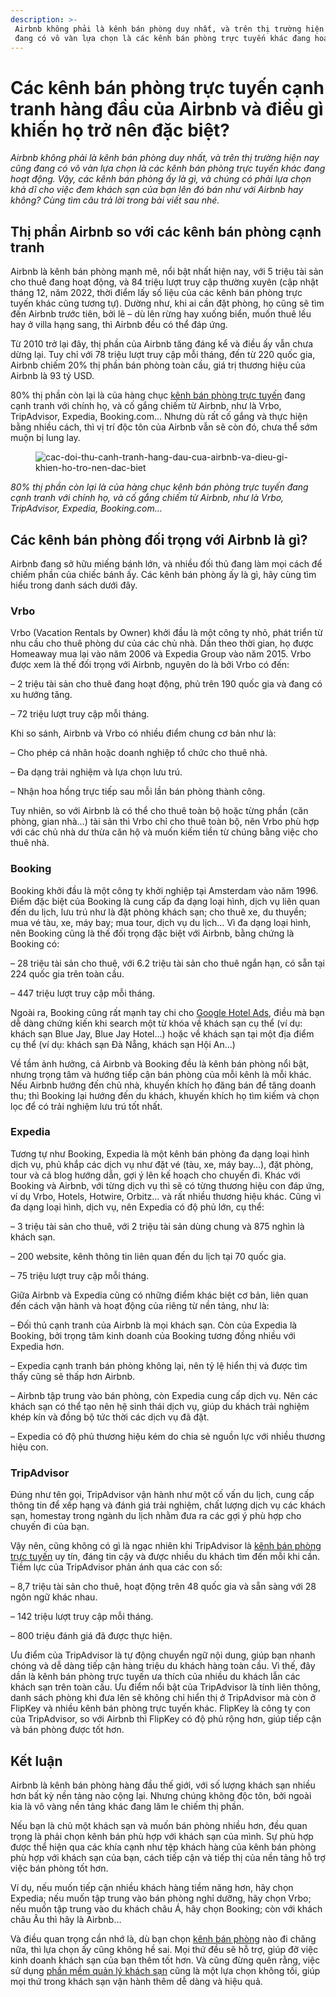 ```yaml
---
description: >-
 Airbnb không phải là kênh bán phòng duy nhất, và trên thị trường hiện nay cũng
 đang có vô vàn lựa chọn là các kênh bán phòng trực tuyến khác đang hoạt động.
---
```


# Các kênh bán phòng trực tuyến cạnh tranh hàng đầu của Airbnb và điều gì khiến họ trở nên đặc biệt?

_Airbnb không phải là kênh bán phòng duy nhất, và trên thị trường hiện nay cũng đang có vô vàn lựa chọn là các kênh bán phòng trực tuyến khác đang hoạt động. Vậy, các kênh bán phòng ấy là gì, và chúng có phải lựa chọn khả dĩ cho việc đem khách sạn của bạn lên đó bán như với Airbnb hay không? Cùng tìm câu trả lời trong bài viết sau nhé._

## Thị phần Airbnb so với các kênh bán phòng cạnh tranh

Airbnb là kênh bán phòng mạnh mẽ, nổi bật nhất hiện nay, với 5 triệu tài sản cho thuê đang hoạt động, và 84 triệu lượt truy cập thường xuyên (cập nhật tháng 12, năm 2022, thời điểm lấy số liệu của các kênh bán phòng trực tuyến khác cũng tương tự). Dường như, khi ai cần đặt phòng, họ cũng sẽ tìm đến Airbnb trước tiên, bởi lẽ – dù lên rừng hay xuống biển, muốn thuê lều hay ở villa hạng sang, thì Airbnb đều có thể đáp ứng.

Từ 2010 trở lại đây, thị phần của Airbnb tăng đáng kể và điều ấy vẫn chưa dừng lại. Tuy chỉ với 78 triệu lượt truy cập mỗi tháng, đến từ 220 quốc gia, Airbnb chiếm 20% thị phần bán phòng toàn cầu, giá trị thương hiệu của Airbnb là 93 tỷ USD.

80% thị phần còn lại là của hàng chục [kênh bán phòng trực tuyến](https://bluejaypms.com/article/cac-kenh-ban-phong-truc-tuyen-quan-trong-nhat-cua-khach-san-111) đang cạnh tranh với chính họ, và cố gắng chiếm từ Airbnb, như là Vrbo, TripAdvisor, Expedia, Booking.com… Nhưng dù rất cố gắng và thực hiện bằng nhiều cách, thì vị trí độc tôn của Airbnb vẫn sẽ còn đó, chưa thể sớm muộn bị lung lay.

<figure><img src="https://uploads-ssl.webflow.com/63f197dcac84aa46f4c59dfe/6482a62064ad36db11cba767_cac-doi-thu-canh-tranh-hang-dau-cua-airbnb-va-dieu-gi-khien-ho-tro-nen-dac-biet-1.jpeg" alt="cac-doi-thu-canh-tranh-hang-dau-cua-airbnb-va-dieu-gi-khien-ho-tro-nen-dac-biet"><figcaption></figcaption></figure>

_80% thị phần còn lại là của hàng chục kênh bán phòng trực tuyến đang cạnh tranh với chính họ, và cố gắng chiếm từ Airbnb, như là Vrbo, TripAdvisor, Expedia, Booking.com…_

## Các kênh bán phòng đối trọng với Airbnb là gì?

Airbnb đang sở hữu miếng bánh lớn, và nhiều đối thủ đang làm mọi cách để chiếm phần của chiếc bánh ấy. Các kênh bán phòng ấy là gì, hãy cùng tìm hiểu trong danh sách dưới đây.

### Vrbo

Vrbo (Vacation Rentals by Owner) khởi đầu là một công ty nhỏ, phát triển từ nhu cầu cho thuê phòng dư của các chủ nhà. Dần theo thời gian, họ được Homeaway mua lại vào năm 2006 và Expedia Group vào năm 2015. Vrbo được xem là thế đối trọng với Airbnb, nguyên do là bởi Vrbo có đến:

– 2 triệu tài sản cho thuê đang hoạt động, phủ trên 190 quốc gia và đang có xu hướng tăng.

– 72 triệu lượt truy cập mỗi tháng.

Khi so sánh, Airbnb và Vrbo có nhiều điểm chung cơ bản như là:

– Cho phép cá nhân hoặc doanh nghiệp tổ chức cho thuê nhà.

– Đa dạng trải nghiệm và lựa chọn lưu trú.

– Nhận hoa hồng trực tiếp sau mỗi lần bán phòng thành công.

Tuy nhiên, so với Airbnb là có thể cho thuê toàn bộ hoặc từng phần (căn phòng, gian nhà…) tài sản thì Vrbo chỉ cho thuê toàn bộ, nên Vrbo phù hợp với các chủ nhà dư thừa căn hộ và muốn kiếm tiền từ chúng bằng việc cho thuê nhà.

### Booking

Booking khởi đầu là một công ty khởi nghiệp tại Amsterdam vào năm 1996. Điểm đặc biệt của Booking là cung cấp đa dạng loại hình, dịch vụ liên quan đến du lịch, lưu trú như là đặt phòng khách sạn; cho thuê xe, du thuyền; mua vé tàu, xe, máy bay; mua tour, dịch vụ du lịch… Vì đa dạng loại hình, nên Booking cũng là thế đối trọng đặc biệt với Airbnb, bằng chứng là Booking có:

– 28 triệu tài sản cho thuê, với 6.2 triệu tài sản cho thuê ngắn hạn, có sẵn tại 224 quốc gia trên toàn cầu.

– 447 triệu lượt truy cập mỗi tháng.

Ngoài ra, Booking cũng rất mạnh tay chi cho [Google Hotel Ads](https://bluejaypms.com/article/google-hotel-ads-va-nhung-loi-ich-thiet-thuc-cho-cac-khach-san-215), điều mà bạn dễ dàng chứng kiến khi search một từ khóa về khách sạn cụ thể (ví dụ: khách sạn Blue Jay, Blue Jay Hotel…) hoặc về khách sạn tại một địa điểm cụ thể (ví dụ: khách sạn Đà Nẵng, khách sạn Hội An…)

Về tầm ảnh hưởng, cả Airbnb và Booking đều là kênh bán phòng nổi bật, nhưng trọng tâm và hướng tiếp cận bán phòng của mỗi kênh là mỗi khác. Nếu Airbnb hướng đến chủ nhà, khuyến khích họ đăng bán để tăng doanh thu; thì Booking lại hướng đến du khách, khuyến khích họ tìm kiếm và chọn lọc để có trải nghiệm lưu trú tốt nhất.

### Expedia

Tương tự như Booking, Expedia là một kênh bán phòng đa dạng loại hình dịch vụ, phủ khắp các dịch vụ như đặt vé (tàu, xe, máy bay…), đặt phòng, tour và cả blog hướng dẫn, gợi ý lên kế hoạch cho chuyến đi. Khác với Booking và Airbnb, với từng dịch vụ thì sẽ có từng thương hiệu con đáp ứng, ví dụ Vrbo, Hotels, Hotwire, Orbitz… và rất nhiều thương hiệu khác. Cũng vì đa dạng loại hình, dịch vụ, nên Expedia có độ phủ lớn, cụ thể:

– 3 triệu tài sản cho thuê, với 2 triệu tài sản dùng chung và 875 nghìn là khách sạn.

– 200 website, kênh thông tin liên quan đến du lịch tại 70 quốc gia.

– 75 triệu lượt truy cập mỗi tháng.

Giữa Airbnb và Expedia cũng có những điểm khác biệt cơ bản, liên quan đến cách vận hành và hoạt động của riêng từ nền tảng, như là:

– Đối thủ cạnh tranh của Airbnb là mọi khách sạn. Còn của Expedia là Booking, bởi trọng tâm kinh doanh của Booking tương đồng nhiều với Expedia hơn.

– Expedia cạnh tranh bán phòng không lại, nên tỷ lệ hiển thị và được tìm thấy cũng sẽ thấp hơn Airbnb.

– Airbnb tập trung vào bán phòng, còn Expedia cung cấp dịch vụ. Nên các khách sạn có thể tạo nên hệ sinh thái dịch vụ, giúp du khách trải nghiệm khép kín và đồng bộ tức thời các dịch vụ đã đặt.

– Expedia có độ phủ thương hiệu kém do chia sẻ nguồn lực với nhiều thương hiệu con.

### TripAdvisor

Đúng như tên gọi, TripAdvisor vận hành như một cố vấn du lịch, cung cấp thông tin để xếp hạng và đánh giá trải nghiệm, chất lượng dịch vụ các khách sạn, homestay trong ngành du lịch nhằm đưa ra các gợi ý phù hợp cho chuyến đi của bạn.

Vậy nên, cũng không có gì là ngạc nhiên khi TripAdvisor là [kênh bán phòng trực tuyến](https://bluejaypms.com/article/blue-jay-pos-93) uy tín, đáng tin cậy và được nhiều du khách tìm đến mỗi khi cần. Tiềm lực của TripAdvisor phản ánh qua các con số:

– 8,7 triệu tài sản cho thuê, hoạt động trên 48 quốc gia và sẵn sàng với 28 ngôn ngữ khác nhau.

– 142 triệu lượt truy cập mỗi tháng.

– 800 triệu đánh giá đã được thực hiện.

Ưu điểm của TripAdvisor là tự động chuyển ngữ nội dung, giúp bạn nhanh chóng và dễ dàng tiếp cận hàng triệu du khách hàng toàn cầu. Vì thế, đây dần là kênh bán phòng trực tuyến ưa thích của nhiều du khách lẫn các khách sạn trên toàn cầu. Ưu điểm nổi bật của TripAdvisor là tính liên thông, danh sách phòng khi đưa lên sẽ không chỉ hiển thị ở TripAdvisor mà còn ở FlipKey và nhiều kênh bán phòng trực tuyến khác. FlipKey là công ty con của TripAdvisor, so với Airbnb thì FlipKey có độ phủ rộng hơn, giúp tiếp cận và bán phòng được tốt hơn.

## Kết luận

Airbnb là kênh bán phòng hàng đầu thế giới, với số lượng khách sạn nhiều hơn bất kỳ nền tảng nào cộng lại. Nhưng chúng không độc tôn, bởi ngoài kia là vô vàng nền tảng khác đang lăm le chiếm thị phần.

Nếu bạn là chủ một khách sạn và muốn bán phòng nhiều hơn, đều quan trọng là phải chọn kênh bán phù hợp với khách sạn của mình. Sự phù hợp được thể hiện qua các khía cạnh như tệp khách hàng của kênh bán phòng phù hợp với khách sạn của bạn, cách tiếp cận và tiếp thị của nền tảng hỗ trợ việc bán phòng tốt hơn.

Ví dụ, nếu muốn tiếp cận nhiều khách hàng tiềm năng hơn, hãy chọn Expedia; nếu muốn tập trung vào bán phòng nghỉ dưỡng, hãy chọn Vrbo; nếu muốn tập trung vào du khách châu Á, hãy chọn Booking; còn với khách châu Âu thì hãy là Airbnb…

Và điều quan trọng cần nhớ là, dù bạn chọn [kênh bán phòng](https://bluejaypms.com/article/ota-trong-boi-canh-40-232) nào đi chăng nữa, thì lựa chọn ấy cũng không hề sai. Mọi thứ đều sẽ hỗ trợ, giúp đỡ việc kinh doanh khách sạn của bạn thêm tốt hơn. Và cũng đừng quên rằng, việc sử dụng [phần mềm quản lý khách sạn](https://bluejaypms.com/article/tinh-nang-cua-phan-mem-quan-ly-khach-san-pms-92) cũng là một lựa chọn không tồi, giúp mọi thứ trong khách sạn vận hành thêm dễ dàng và hiệu quả.
